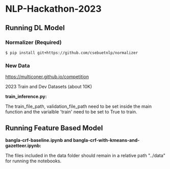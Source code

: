 # NLP-Hackathon-2023


## Running DL Model

### Normalizer (Required)
``` 
$ pip install git+https://github.com/csebuetnlp/normalizer
```
### New Data
https://multiconer.github.io/competition

2023 Train and Dev Datasets (about 10K)


**train_inference.py:**

The train_file_path, validation_file_path need to be set inside the main function and the varialble 'train' need to be set to True to train.

## Running Feature Based Model

**bangla-crf-baseline.ipynb and bangla-crf-with-kmeans-and-gazetteer.ipynb:**


The files included in the data folder should remain in a relative path "../data" for running the notebooks.
